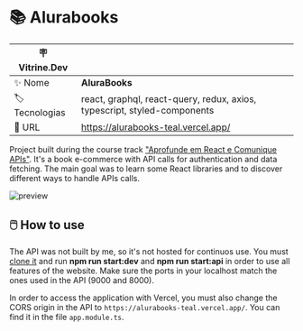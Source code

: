 # 📚 Alurabooks

| :placard: Vitrine.Dev |     |
| -------------  | --- |
| :sparkles: Nome        | **AluraBooks**
| :label: Tecnologias | react, graphql, react-query, redux, axios, typescript, styled-components
| :rocket: URL         | https://alurabooks-teal.vercel.app/

Project built during the course track ["Aprofunde em React e Comunique APIs"](https://cursos.alura.com.br/formacao-react-consumindo-apis). It's a book e-commerce with API calls for authentication and data fetching. The main goal was to learn some React libraries and to discover different ways to handle APIs calls.

![preview](https://user-images.githubusercontent.com/105985983/234129720-b7988047-98fd-49ed-bd50-c83b51a58ac4.png)

## 🖱️ How to use 

The API was not built by me, so it's not hosted for continuos use. You must [clone it](https://github.com/alura-cursos/alurabooks-gql) and run **npm run start:dev** and **npm run start:api** in order to use all features of the website. Make sure the ports in your localhost match the ones used in the API (9000 and 8000).

In order to access the application with Vercel, you must also change the CORS origin in the API to `https://alurabooks-teal.vercel.app/`. You can find it in the file `app.module.ts`.


